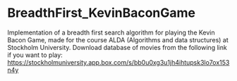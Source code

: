 # BreadthFirst_KevinBaconGame
Implementation of a breadth first search algorithm for playing the Kevin Bacon Game, made for the course ALDA (Algorithms and data structures) at Stockholm University.
Download database of movies from the following link if you want to play:
https://stockholmuniversity.app.box.com/s/bb0u0xg3u1jh4ihtupsk3lo7ox153n4y
